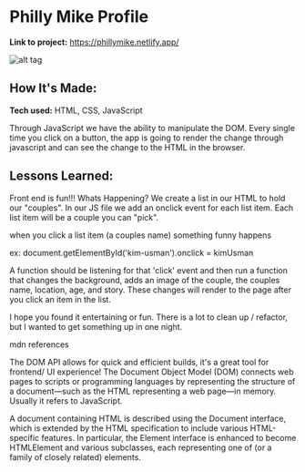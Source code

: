 
# Philly Mike Profile


**Link to project:** https://phillymike.netlify.app/

![alt tag](https://user-images.githubusercontent.com/47239035/155676336-1ffe32c3-43b0-4331-ba55-d4b460954764.png)
## How It's Made:

**Tech used:** HTML, CSS, JavaScript 

Through JavaScript we have the ability to manipulate the DOM. Every single time you click on a button, the app is going to render the change through javascript and can see the change to the HTML in the browser.

## Lessons Learned:
Front end is fun!!!
Whats Happening? We create a list in our HTML to hold our "couples".
In our JS file we add an onclick event for each list item.
Each list item will be a couple you can "pick".

when you click a list item (a couples name) something funny happens

ex: document.getElementById('kim-usman').onclick = kimUsman 

A function should be listening for that 'click' event and then run a function that changes the background, adds an image of the couple, the couples name, location, age, and story. These changes will render to the page after you click an item in the list.

I hope you found it entertaining or fun. There is a lot to clean up / refactor, but I wanted to get something up in one night.

mdn references 

The DOM API allows for  quick and efficient builds, it's a great tool for frontend/ UI experience!
The Document Object Model (DOM) connects web pages to scripts or programming languages by representing the structure of a document—such as the HTML representing a web page—in memory. Usually it refers to JavaScript.

A document containing HTML is described using the Document interface, which is extended by the HTML specification to include various HTML-specific features. In particular, the Element interface is enhanced to become HTMLElement and various subclasses, each representing one of (or a family of closely related) elements.






